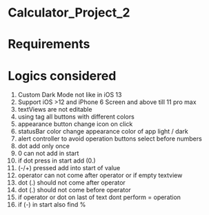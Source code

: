 #  Calculator_Project_2
# Requirements
# Logics considered
1. Custom Dark Mode not like in iOS 13
2. Support iOS  >12 and iPhone 6 Screen and above till 11 pro max
3. textViews are not editable
4. using tag all buttons with different colors
5. appearance button change icon on click
6. statusBar color change appearance color of app light / dark
7. alert controller to avoid operation buttons select before numbers
8. dot add only once
9. 0 can not add in start
10. if dot press in start add (0.)
11. (-/+) pressed add into start of value
12. operator can not come after operator or if empty textview
13. dot (.) should not come after operator
14. dot (.) should not come before operator
15. if operator or dot on last of text dont perform = operation
16. if (-) in start also find %






